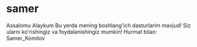 # samer
Assalomu Alaykum
Bu yerda mening boshlang'ich dasturlarim mavjud!
Siz ularni ko'rishingiz va foydalanishingiz mumkin!
Hurmat bilan: Samer_Komilov
